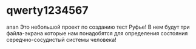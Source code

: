 # qwerty1234567
anan
Это небольшой проект по созданию тест Руфье!
В нем будут три файла-экрана которые нам понадобятся для определения состояния середчно-сосудистый системы человека!
